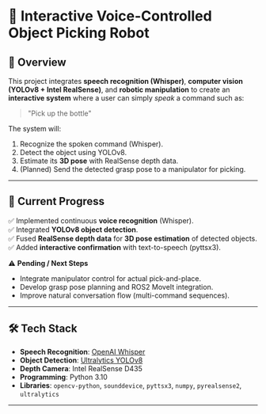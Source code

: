# 🤖 Interactive Voice-Controlled Object Picking Robot

## 📌 Overview
This project integrates **speech recognition (Whisper)**, **computer vision (YOLOv8 + Intel RealSense)**, and **robotic manipulation** to create an **interactive system** where a user can simply *speak* a command such as:

> "Pick up the bottle"

The system will:
1. Recognize the spoken command (Whisper).
2. Detect the object using YOLOv8.
3. Estimate its **3D pose** with RealSense depth data.
4. (Planned) Send the detected grasp pose to a manipulator for picking.

---

## 🚀 Current Progress
✅ Implemented continuous **voice recognition** (Whisper).  
✅ Integrated **YOLOv8 object detection**.  
✅ Fused **RealSense depth data** for **3D pose estimation** of detected objects.  
✅ Added **interactive confirmation** with text-to-speech (pyttsx3).  

⚠️ **Pending / Next Steps**  
- Integrate manipulator control for actual pick-and-place.  
- Develop grasp pose planning and ROS2 MoveIt integration.  
- Improve natural conversation flow (multi-command sequences).  

---

## 🛠️ Tech Stack
- **Speech Recognition**: [OpenAI Whisper](https://github.com/openai/whisper)  
- **Object Detection**: [Ultralytics YOLOv8](https://github.com/ultralytics/ultralytics)  
- **Depth Camera**: Intel RealSense D435  
- **Programming**: Python 3.10  
- **Libraries**: `opencv-python`, `sounddevice`, `pyttsx3`, `numpy`, `pyrealsense2`, `ultralytics`

---
